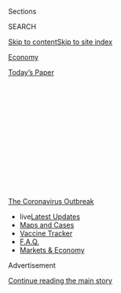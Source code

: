 <div id="app">

<div>

<div>

<div>

<div class="NYTAppHideMasthead css-1q2w90k e1suatyy0">

<div class="section css-ui9rw0 e1suatyy2">

<div class="css-eph4ug er09x8g0">

<div class="css-6n7j50">

</div>

<span class="css-1dv1kvn">Sections</span>

<div class="css-10488qs">

<span class="css-1dv1kvn">SEARCH</span>

</div>

[Skip to content](#site-content)[Skip to site index](#site-index)

</div>

<div id="masthead-section-label" class="css-1wr3we4 eaxe0e00">

[Economy](https://www.nytimes.com/section/business/economy)

</div>

<div class="css-10698na e1huz5gh0">

</div>

</div>

<div id="masthead-bar-one" class="section hasLinks css-15hmgas e1csuq9d3">

<div class="css-uqyvli e1csuq9d0">

</div>

<div class="css-1uqjmks e1csuq9d1">

</div>

<div class="css-9e9ivx">

[](https://myaccount.nytimes.com/auth/login?response_type=cookie&client_id=vi)

</div>

<div class="css-1bvtpon e1csuq9d2">

[Today’s Paper](https://www.nytimes.com/section/todayspaper)

</div>

</div>

</div>

</div>

<div data-aria-hidden="false">

<div id="site-content" role="main">

<div>

<div class="css-1aor85t" style="opacity:0.000000001;z-index:-1;visibility:hidden">

<div class="css-1hqnpie">

<div class="css-epjblv">

<span class="css-17xtcya">[Economy](/section/business/economy)</span><span class="css-x15j1o">|</span><span class="css-fwqvlz">New
Unemployment Claims Decline, but Remain ‘Alarmingly High’</span>

</div>

<div class="css-k008qs">

<div class="css-1iwv8en">

<span class="css-18z7m18"></span>

<div>

</div>

</div>

<span class="css-1n6z4y">https://nyti.ms/31v8WmZ</span>

<div class="css-1705lsu">

<div class="css-4xjgmj">

<div class="css-4skfbu" role="toolbar" data-aria-label="Social Media Share buttons, Save button, and Comments Panel with current comment count" data-testid="share-tools">

  - 
  - 
  - 
  - 
    
    <div class="css-6n7j50">
    
    </div>

  - 

</div>

</div>

</div>

</div>

</div>

</div>

<div id="NYT_TOP_BANNER_REGION" class="css-13pd83m">

<div>

<div id="styln-prism-menu-1592847958612" class="section interactive-content interactive-size-medium css-1edisqu">

<div class="css-17ih8de interactive-body">

<div id="scroll-container" class="css-1gj85ro">

[<span class="styln-title-wrap"><span class="css-1pje3qr">The
Coronavirus</span><span class="css-1pje3qr">
Outbreak</span></span>](https://www.nytimes.com/news-event/coronavirus?action=click&pgtype=Article&state=default&region=TOP_BANNER&context=storylines_menu)

  - <span class="css-kqxiym" data-emphasize="true">live</span>[Latest
    Updates](https://www.nytimes.com/2020/08/08/world/coronavirus-updates.html?action=click&pgtype=Article&state=default&region=TOP_BANNER&context=storylines_menu)
  - [Maps and
    Cases](https://www.nytimes.com/interactive/2020/us/coronavirus-us-cases.html?action=click&pgtype=Article&state=default&region=TOP_BANNER&context=storylines_menu)
  - [Vaccine
    Tracker](https://www.nytimes.com/interactive/2020/science/coronavirus-vaccine-tracker.html?action=click&pgtype=Article&state=default&region=TOP_BANNER&context=storylines_menu)
  - [F.A.Q.](https://www.nytimes.com/interactive/2020/world/coronavirus-tips-advice.html?action=click&pgtype=Article&state=default&region=TOP_BANNER&context=storylines_menu)
  - [Markets &
    Economy](https://www.nytimes.com/live/2020/08/07/business/stock-market-today-coronavirus?action=click&pgtype=Article&state=default&region=TOP_BANNER&context=storylines_menu)

</div>

</div>

</div>

</div>

</div>

<div id="top-wrapper" class="css-1sy8kpn">

<div id="top-slug" class="css-l9onyx">

Advertisement

</div>

[Continue reading the main story](#after-top)

<div class="ad top-wrapper" style="text-align:center;height:100%;display:block;min-height:250px">

<div id="top" class="place-ad" data-position="top" data-size-key="top">

</div>

</div>

<div id="after-top">

</div>

</div>

<div>

<div id="sponsor-wrapper" class="css-1hyfx7x">

<div id="sponsor-slug" class="css-19vbshk">

Supported by

</div>

[Continue reading the main story](#after-sponsor)

<div id="sponsor" class="ad sponsor-wrapper" style="text-align:center;height:100%;display:block">

</div>

<div id="after-sponsor">

</div>

</div>

<div class="css-186x18t">

</div>

<div class="css-1vkm6nb ehdk2mb0">

# New Unemployment Claims Decline, but Remain ‘Alarmingly High’

</div>

Nearly 1.2 million filed for state benefits last week, the lowest total
since March, as economic readings offer only limited encouragement.

<div class="css-79elbk" data-testid="photoviewer-wrapper">

<div class="css-z3e15g" data-testid="photoviewer-wrapper-hidden">

</div>

<div class="css-1a48zt4 ehw59r15" data-testid="photoviewer-children">

![<span class="css-16f3y1r e13ogyst0" data-aria-hidden="true">Applying
for unemployment benefits in Helena, Ark. The persistently high level of
new claims reflects the continuing damage to the labor market from the
coronavirus
pandemic.</span><span class="css-cnj6d5 e1z0qqy90" itemprop="copyrightHolder"><span class="css-1ly73wi e1tej78p0">Credit...</span><span><span>Houston
Cofield for The New York
Times</span></span></span>](https://static01.nyt.com/images/2020/08/06/business/06markets-brf-preview2/merlin_175356201_fd4aca9e-aea3-4ca5-b997-87448183975f-articleLarge.jpg?quality=75&auto=webp&disable=upscale)

</div>

</div>

<div class="css-18e8msd">

<div class="css-vp77d3 epjyd6m0">

<div class="css-hus3qt ey68jwv0" data-aria-hidden="true">

[![Patricia
Cohen](https://static01.nyt.com/images/2018/02/16/multimedia/author-patricia-cohen/author-patricia-cohen-thumbLarge.jpg
"Patricia Cohen")](https://www.nytimes.com/by/patricia-cohen)

</div>

<div class="css-1baulvz">

By [<span class="css-1baulvz last-byline" itemprop="name">Patricia
Cohen</span>](https://www.nytimes.com/by/patricia-cohen)

</div>

</div>

  - Aug. 6, 2020

  - 
    
    <div class="css-4xjgmj">
    
    <div class="css-d8bdto" role="toolbar" data-aria-label="Social Media Share buttons, Save button, and Comments Panel with current comment count" data-testid="share-tools">
    
      - 
      - 
      - 
      - 
        
        <div class="css-6n7j50">
        
        </div>
    
      - 
    
    </div>
    
    </div>

</div>

</div>

<div class="section meteredContent css-1r7ky0e" name="articleBody" itemprop="articleBody">

<div class="css-1fanzo5 StoryBodyCompanionColumn">

<div class="css-53u6y8">

The [government reported](https://oui.doleta.gov/press/2020/080620.pdf)
on Thursday that nearly 1.2 million workers filed new claims for state
unemployment benefits last week. It was the lowest weekly total since
March, but signaled the continuing damage that the pandemic is
inflicting on the labor market.

An additional 656,000 claims were filed by freelancers, part-time
workers and others who do not qualify for regular state jobless aid but
are eligible for benefits under a separate federal unemployment
insurance program, the Labor Department announced. Unlike the state
figures, that number is not seasonally adjusted.

“Over all, the data was modestly better than we expected, a surprising
improvement,” said Kathy Bostjancic, chief U.S. financial economist at
Oxford Economics. There were declines across nearly all the states, even
those where the virus is resurgent.

But jobless claims “remain at alarmingly high levels,” she said, and the
stubbornly high number of people collecting unemployment — estimated by
economists at 30 million — suggests that “temporary layoffs are becoming
permanent.”

</div>

</div>

<div class="css-1fanzo5 StoryBodyCompanionColumn">

<div class="css-53u6y8">

Although the number of new claims is down from the stratospheric levels
reached in the early days of the pandemic, the million-plus tallies that
have continued for 20 weeks in a row are still extraordinarily high by
historical standards.

And now that emergency federal supplemental benefits have expired, the
newest entrants to join the ranks of unemployed will not be receiving
the extra $600 a week that has helped jobless workers pay bills through
the spring and early summer.

## Job postings are picking up, but more layoffs are expected.

</div>

</div>

<div class="css-79elbk" data-testid="photoviewer-wrapper">

<div class="css-z3e15g" data-testid="photoviewer-wrapper-hidden">

</div>

<div class="css-1a48zt4 ehw59r15" data-testid="photoviewer-children">

![<span class="css-16f3y1r e13ogyst0" data-aria-hidden="true">A
restaurant in Kansas City, Mo., was looking for help this week. While
there has been some pickup in hiring in service industries, many
companies are still not bringing back
workers. </span><span class="css-cnj6d5 e1z0qqy90" itemprop="copyrightHolder"><span class="css-1ly73wi e1tej78p0">Credit...</span><span>Christopher
Smith for The New York
Times</span></span>](https://static01.nyt.com/images/2020/08/06/business/06markets-brf-hiring/merlin_175342185_3dd9a16d-0cd6-4d26-a6de-b6c71d4a7b2b-articleLarge.jpg?quality=75&auto=webp&disable=upscale)

</div>

</div>

<div class="css-1fanzo5 StoryBodyCompanionColumn">

<div class="css-53u6y8">

While the elevated levels of [jobless
claims](https://www.nytimes.com/live/2020/08/06/business/stock-market-today-coronavirus#new-state-jobless-claims-decline-but-exceed-one-million-for-the-20th-week)
show that businesses are still struggling to keep employees on the
payroll, there has been some pickup in hiring. After drooping, job
postings at the online jobs site ZipRecruiter rose by 7.4 percent in
July and are still climbing, said Julia Pollak, the company’s labor
economist.

But the latest economic data is mixed, she cautioned. Surveys from the
[Institute for Supply Management](https://www.ismworld.org/), for
instance, showed that business activity in service industries expanded
last month, but that the [employment
index](https://www.nytimes.com/live/2020/08/06/business/stock-market-today-coronavirus#as-unemployment-benefits-began-to-run-out-a-freelance-job-came-just-in-time)
declined, an indication that many companies are still not bringing back
workers.

</div>

</div>

<div class="css-1fanzo5 StoryBodyCompanionColumn">

<div class="css-53u6y8">

There were steep increases in joblessness related to the performing arts
and other live events in July, Ms. Pollak said.

<div id="NYT_MAIN_CONTENT_1_REGION" class="css-9tf9ac">

<div>

<div id="styln-covid-updates-markets" class="section interactive-content interactive-size-medium css-1ftcdic">

<div class="css-17ih8de interactive-body">

<div id="styln-briefing-block">

<div class="briefing-block-header-section">

# [Latest Updates: The Coronavirus Outbreak and the Economy](https://www.nytimes.com/live/2020/08/07/business/stock-market-today-coronavirus?action=click&pgtype=Article&state=default&region=MAIN_CONTENT_1&context=storylines_live_updates)

</div>

<div class="briefing-block-lb-items">

<div class="briefing-block-update-time">

[14h
ago](https://www.nytimes.com/live/2020/08/07/business/stock-market-today-coronavirus?action=click&pgtype=Article&state=default&region=MAIN_CONTENT_1&context=storylines_live_updates#wealthy-families-are-throwing-a-lifeline-to-distressed-businesses)

</div>

<div>

[Wealthy families are throwing a lifeline to distressed
businesses.](https://www.nytimes.com/live/2020/08/07/business/stock-market-today-coronavirus?action=click&pgtype=Article&state=default&region=MAIN_CONTENT_1&context=storylines_live_updates#wealthy-families-are-throwing-a-lifeline-to-distressed-businesses)

</div>

<div class="briefing-block-update-time">

[15h
ago](https://www.nytimes.com/live/2020/08/07/business/stock-market-today-coronavirus?action=click&pgtype=Article&state=default&region=MAIN_CONTENT_1&context=storylines_live_updates#the-publisher-of-the-onion-jezebel-and-other-websites-lays-off-15-employees)

</div>

<div>

[The publisher of The Onion, Jezebel and other websites lays off 15
employees.](https://www.nytimes.com/live/2020/08/07/business/stock-market-today-coronavirus?action=click&pgtype=Article&state=default&region=MAIN_CONTENT_1&context=storylines_live_updates#the-publisher-of-the-onion-jezebel-and-other-websites-lays-off-15-employees)

</div>

<div class="briefing-block-update-time">

[20h
ago](https://www.nytimes.com/live/2020/08/07/business/stock-market-today-coronavirus?action=click&pgtype=Article&state=default&region=MAIN_CONTENT_1&context=storylines_live_updates#canada-outlines-its-response-to-the-new-us-aluminum-tariff)

</div>

<div>

[Canada outlines its response to the new U.S. aluminum
tariff.](https://www.nytimes.com/live/2020/08/07/business/stock-market-today-coronavirus?action=click&pgtype=Article&state=default&region=MAIN_CONTENT_1&context=storylines_live_updates#canada-outlines-its-response-to-the-new-us-aluminum-tariff)

</div>

</div>

<div class="briefing-block-footer">

<div class="briefing-block-footer-meta">

[See more
updates](https://www.nytimes.com/live/2020/08/07/business/stock-market-today-coronavirus?action=click&pgtype=Article&state=default&region=MAIN_CONTENT_1&context=storylines_live_updates)

</div>

<div class="briefing-block-briefinglinks">

<span>More live coverage:</span>
[Global](https://www.nytimes.com/2020/08/07/world/covid-19-news.html?action=click&pgtype=Article&state=default&region=MAIN_CONTENT_1&context=storylines_live_updates)

</div>

</div>

</div>

</div>

</div>

</div>

</div>

And announcements of impending layoffs continue to pile in. Ms. Pollak
has been tracking plant closings and layoffs that the government
requires to be announced in advance. “They are showing that new layoffs
are still taking place at an alarming rate,” she said. “Plenty of
layoffs are scheduled for August, September and October, as well.”

“Many companies are realizing now that the effects will be much longer
than expected,” she said.

## The July jobs report is likely to reflect lost momentum.

On Friday morning, the Labor Department will offer another gauge of the
pandemic’s impact: the employment report for July. Economists’ forecasts
vary widely, with a consensus pointing to a gain of 1.5 million jobs but
some expecting a net loss.

In any case, the figure is expected to be far less auspicious than the
June gain of 4.8 million. And even an addition of 1.5 million jobs would
be a small fraction of the 22 million lost in March and April, when all
but essential businesses closed.

There was a burst of hiring after the lockdown orders were lifted, and
it seemed as if the economy might rebound sharply in the late spring.
But a coronavirus surge in large states like California, Florida and
Texas, and the reintroduction of restrictions, has dimmed those hopes.

“There is a lot of uncertainty this time around,” said Lydia Boussour,
senior U.S. economist with Oxford Economics, whose firm estimates that
employment dropped last month by 280,000. “The labor market has
definitely lost momentum in recent weeks.”

</div>

</div>

<div class="css-1fanzo5 StoryBodyCompanionColumn">

<div class="css-53u6y8">

## For many workers, getting traction in the job market may require new skills.

</div>

</div>

<div class="css-79elbk" data-testid="photoviewer-wrapper">

<div class="css-z3e15g" data-testid="photoviewer-wrapper-hidden">

</div>

<div class="css-1a48zt4 ehw59r15" data-testid="photoviewer-children">

<div class="css-1xdhyk6 erfvjey0">

<span class="css-1ly73wi e1tej78p0">Image</span>

<div class="css-zjzyr8">

<div data-testid="lazyimage-container" style="height:258.4222222222222px">

</div>

</div>

</div>

<span class="css-16f3y1r e13ogyst0" data-aria-hidden="true">People
awaiting help with unemployment claims at an event last month in Tulsa,
Okla.</span><span class="css-cnj6d5 e1z0qqy90" itemprop="copyrightHolder"><span class="css-1ly73wi e1tej78p0">Credit...</span><span>Joseph
Rushmore for The New York Times</span></span>

</div>

</div>

<div class="css-1fanzo5 StoryBodyCompanionColumn">

<div class="css-53u6y8">

With rising concerns that temporary layoffs are turning into permanent
job losses, economists worry what this will mean for workers at the
bottom rungs of the labor market — those with the fewest skills and the
lowest pay.

Workers in low-skill industries like restaurants and bars will need
retraining to be hired in sectors like manufacturing, construction or
technology, said Rubeela Farooqi, chief U.S. economist at High Frequency
Economics.

“It’s not easy to switch,” she said. “We are at risk of structural
damage to the labor market.”

Ms. Farooqi also warned that the mounting number of school closings
would make it difficult for parents — particularly mothers — to re-enter
the work force, causing more lasting damage to the labor market.

## As unemployment benefits began to run out, a freelance job came just in time.

For Curtis Hoover, the freelance designing gig came just in time. His
regular state unemployment benefits had run out, as had the weekly $600
supplement that Congress approved to help jobless workers make it
through the pandemic. He was still eligible for payments under an
emergency extension of benefits for 13 weeks, but the clock was ticking
on that assistance as well.

“It couldn’t have come at a better time,” said Mr. Hoover, who got his
first assignment this week. “I’m very grateful that I can work in my
safe environment, although it’s odd jumping in as a team member when you
have never met the team face to face.”

Mr. Hoover, who is 57 and lives in Reading, Pa., lost his job as a
graphic designer last year. His search for new work got off to a slow
start. He had an interview the week before the shutdowns — and remembers
debating whether he should shake hands at the meeting — but it went
nowhere. Two other interviews were canceled in the following weeks.

Last month, as the expiration of the $600 supplement loomed, he prepared
for the steep cut in income. He pared his spending, canceling Netflix,
ending his gym membership, and shopping more carefully at the
supermarket.

</div>

</div>

<div class="css-1fanzo5 StoryBodyCompanionColumn">

<div class="css-53u6y8">

“I’m in a fortunate position because I paid off my house several years
ago,” Mr. Hoover said. “If I had a mortgage, I’d be in deep trouble by
now.”

Nelson D. Schwartz and Ben Casselman contributed reporting.

</div>

</div>

<div>

</div>

</div>

<div>

</div>

<div>

</div>

<div>

</div>

<div>

<div id="bottom-wrapper" class="css-1ede5it">

<div id="bottom-slug" class="css-l9onyx">

Advertisement

</div>

[Continue reading the main story](#after-bottom)

<div id="bottom" class="ad bottom-wrapper" style="text-align:center;height:100%;display:block;min-height:90px">

</div>

<div id="after-bottom">

</div>

</div>

</div>

</div>

</div>

## Site Index

<div>

</div>

## Site Information Navigation

  - [© <span>2020</span> <span>The New York Times
    Company</span>](https://help.nytimes.com/hc/en-us/articles/115014792127-Copyright-notice)

<!-- end list -->

  - [NYTCo](https://www.nytco.com/)
  - [Contact
    Us](https://help.nytimes.com/hc/en-us/articles/115015385887-Contact-Us)
  - [Work with us](https://www.nytco.com/careers/)
  - [Advertise](https://nytmediakit.com/)
  - [T Brand Studio](http://www.tbrandstudio.com/)
  - [Your Ad
    Choices](https://www.nytimes.com/privacy/cookie-policy#how-do-i-manage-trackers)
  - [Privacy](https://www.nytimes.com/privacy)
  - [Terms of
    Service](https://help.nytimes.com/hc/en-us/articles/115014893428-Terms-of-service)
  - [Terms of
    Sale](https://help.nytimes.com/hc/en-us/articles/115014893968-Terms-of-sale)
  - [Site Map](https://spiderbites.nytimes.com)
  - [Help](https://help.nytimes.com/hc/en-us)
  - [Subscriptions](https://www.nytimes.com/subscription?campaignId=37WXW)

</div>

</div>

</div>

</div>
